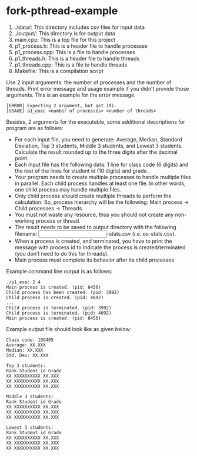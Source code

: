 # fork-pthread-example
1. ./data/: This directory includes csv files for input data
2. ./output/: This directory is for output data
3. main.cpp: This is a top file for this project
4. p1_process.h: This is a header file to handle processes
5. p1_process.cpp: This is a file to handle processes
6. p1_threads.h: This is a header file to handle threads
7. p1_threads.cpp: This is a file to handle threads
8. Makefile: This is a compilation script

Use 2 input arguments: the number of processes and the number of threads.
Print error message and usage example if you didn’t provide those arguments. This is an example for the error message.
```
[ERROR] Expecting 2 argument, but got (X).
[USAGE] a1_exec <number of processes> <number of threads>
```
Besides, 2 arguments for the executable, some additional descriptions for program are as follows:
* For each input file, you need to generate: Average, Median, Standard Deviation, Top 3 students,
Middle 3 students, and Lowest 3 students. Calculate the result rounded up to the three digits after
the decimal point.
* Each input file has the following data: 1 line for class code (6 digits) and the rest of the lines for
student id (10 digits) and grade.
* Your program needs to create multiple processes to handle multiple files in parallel. Each child
process handles at least one file. In other words, one child process may handle multiple files.
* Only child process should create multiple threads to perform the calculation. So, process hierarchy
will be the following: Main process -> Child processes -> Threads
* You must not waste any resource, thus you should not create any non-working process or thread.
* The result needs to be saved to output directory with the following filename: <input
filename>-stats.csv (i.e. os-stats.csv).
* When a process is created, and terminated, you have to print the message with process id to indicate
the process is created/terminated (you don’t need to do this for threads).
* Main process must complete its behavior after its child processes

Example command line output is as follows:
```
./p1_exec 2 4
Main process is created. (pid: 8456)
Child process has been created. (pid: 3992)
Child process is created. (pid: 4692)
...
Child process is terminated. (pid: 3992)
Child process is terminated. (pid: 4692)
Main process is created. (pid: 8456)
```

Example output file should look like as given below:
```
Class code: 199405
Average: XX.XXX
Median: XX.XXX
Std. Dev: XX.XXX

Top 3 students:
Rank Student id Grade
XX XXXXXXXXXX XX.XXX
XX XXXXXXXXXX XX.XXX
XX XXXXXXXXXX XX.XXX

Middle 3 students:
Rank Student id Grade
XX XXXXXXXXXX XX.XXX
XX XXXXXXXXXX XX.XXX
XX XXXXXXXXXX XX.XXX

Lowest 3 students:
Rank Student id Grade
XX XXXXXXXXXX XX.XXX
XX XXXXXXXXXX XX.XXX
XX XXXXXXXXXX XX.XXX
```
